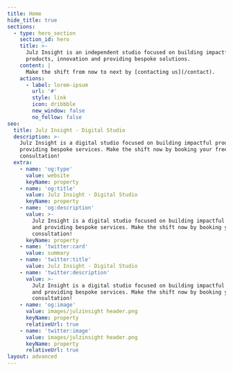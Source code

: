 ```yaml
---
title: Home
hide_title: true
sections:
  - type: hero_section
    section_id: hero
    title: >-
      Julz Insight is an independent studio focused on building impactful
      products, innovation and providing bespoke solutions.
    content: |
      Make the shift from now to next by [contacting us](/contact).
    actions:
      - label: lorem-ipsum
        url: '#'
        style: link
        icon: dribbble
        new_window: false
        no_follow: false
seo:
  title: Julz Insight - Digital Studio
  description: >-
    Julz Insight is a digital studio focused on building impactful products and
    providing bespoke services. Make the shift now by booking your free
    consultation!
  extra:
    - name: 'og:type'
      value: website
      keyName: property
    - name: 'og:title'
      value: Julz Insight - Digital Studio
      keyName: property
    - name: 'og:description'
      value: >-
        Julz Insight is a digital studio focused on building impactful products
        and providing bespoke services. Make the shift now by booking your free
        consultation!
      keyName: property
    - name: 'twitter:card'
      value: summary
    - name: 'twitter:title'
      value: Julz Insight - Digital Studio
    - name: 'twitter:description'
      value: >-
        Julz Insight is a digital studio focused on building impactful products
        and providing bespoke services. Make the shift now by booking your free
        consultation!
    - name: 'og:image'
      value: images/julzinsight header.png
      keyName: property
      relativeUrl: true
    - name: 'twitter:image'
      value: images/julzinsight header.png
      keyName: property
      relativeUrl: true
layout: advanced
---
```

